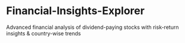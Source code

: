# Financial-Insights-Explorer
Advanced financial analysis of dividend-paying stocks with risk-return insights &amp; country-wise trends
